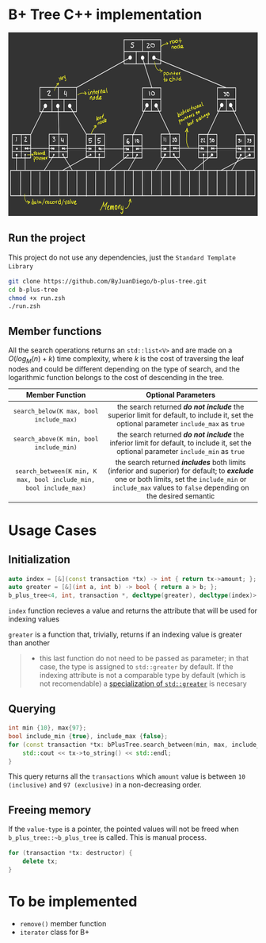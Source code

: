 # B+ Tree C++ implementation

<p align="center">
<img alt="BPlusTree" height="370" src="./assets/images/bplustree.png" width="640"/>
</p>

## Run the project

This project do not use any dependencies, just the ```Standard Template Library```

```zsh
git clone https://github.com/ByJuanDiego/b-plus-tree.git
cd b-plus-tree
chmod +x run.zsh
./run.zsh
```

## Member functions

All the search operations returns an ```std::list<V>``` and are made on a $O(log_{M}(n) + k)$ time complexity, where $k$
is the cost of traversing the leaf nodes and could be different depending on the type of search, and the logarithmic
function belongs to the cost of descending in the tree.

|                            Member Function                             |                                                                                                       Optional Parameters                                                                                                       |
|:----------------------------------------------------------------------:|:-------------------------------------------------------------------------------------------------------------------------------------------------------------------------------------------------------------------------------:|
|              ```search_below(K max, bool include_max)```               |                                       the search returned ***do not include*** the superior limit for default, to include it, set the optional parameter ```include_max``` as ```true```                                        |
|              ```search_above(K min, bool include_min)```               |                                       the search returned ***do not include*** the inferior limit for default, to include it, set the optional parameter ```include_min``` as ```true```                                        |
| ```search_between(K min, K max, bool include_min, bool include_max)``` | the search returned ***includes*** both limits (inferior and superior) for default; to ***exclude*** one or both limits, set the ```include_min``` or ```include_max``` values to ```false``` depending on the desired semantic |

# Usage Cases

## Initialization

```c++
auto index = [&](const transaction *tx) -> int { return tx->amount; };
auto greater = [&](int a, int b) -> bool { return a > b; };
b_plus_tree<4, int, transaction *, decltype(greater), decltype(index)> bPlusTree(index, greater);
```

```index``` function recieves a value and returns the attribute that will be used for indexing values

```greater``` is a function that, trivially, returns if an indexing value is greater than another

> - this last function do not need to be passed as parameter; in that case, the type is assigned to ```std::greater```
    by default. If the indexing attribute is not a comparable type by default (which is not recomendable)
    a [specialization of ```std::greater```](https://en.cppreference.com/w/cpp/utility/functional/greater) is necesary

## Querying

```c++
int min {10}, max{97};
bool include_min {true}, include_max {false};
for (const transaction *tx: bPlusTree.search_between(min, max, include_min, include_max)) {
    std::cout << tx->to_string() << std::endl;
}
```

This query returns all the ```transactions``` which ```amount``` value is between ```10 (inclusive)```
and ```97 (exclusive)``` in a non-decreasing order.

## Freeing memory

If the ```value-type``` is a pointer, the pointed values will not be freed when ```b_plus_tree::~b_plus_tree```  is
called. This is manual process.

```c++
for (transaction *tx: destructor) {
    delete tx;
}
```

# To be implemented

- ```remove()``` member function
- ```iterator``` class for B+
